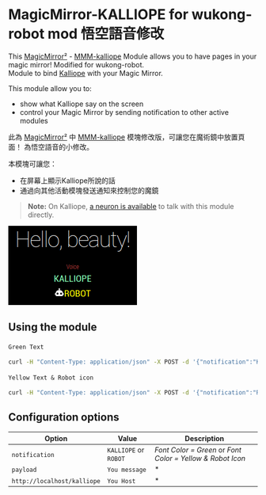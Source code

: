 # MagicMirror-KALLIOPE for wukong-robot mod 悟空語音修改

This [MagicMirror²][mm] - [MMM-kalliope](https://github.com/kalliope-project/kalliope) Module allows you to have pages in your magic mirror!
Modified for wukong-robot.  
Module to bind [Kalliope](https://github.com/kalliope-project/kalliope) with your Magic Mirror.

This module allow you to:
- show what Kalliope say on the screen
- control your Magic Mirror by sending notification to other active modules

此為 [MagicMirror²][mm] 中 [MMM-kalliope](https://github.com/kalliope-project/kalliope) 模塊修改版，可讓您在魔術鏡中放置頁面！
為悟空語音的小修改。

本模塊可讓您：
- 在屏幕上顯示Kalliope所說的話
- 通過向其他活動模塊發送通知來控制您的魔鏡



> **Note:** On Kalliope, [a neuron is available](https://github.com/kalliope-project/kalliope_neuron_magic_mirror) to talk with this module directly.

![Demo](images/KALLIOPE.png)


## Using the module

`Green Text`
```bash
curl -H "Content-Type: application/json" -X POST -d '{"notification":"KALLIOPE", "payload": "Test1"}' http://localhost/kalliope
```

`Yellow Text & Robot icon`
```bash
curl -H "Content-Type: application/json" -X POST -d '{"notification":"ROBOT", "payload": "Test1"}' http://localhost/kalliope
```

## Configuration options

| Option          | Value            | Description |
| --------------- | ------------------------ | --------- |
| `notification`       | `KALLIOPE` or `ROBOT`| *Font Color = Green* or *Font Color = Yellow & Robot Icon*|
| `payload`       | `You message`    | * |
| `http://localhost/kalliope`       | `You Host`    | * |



[mm]: https://github.com/MichMich/MagicMirror
